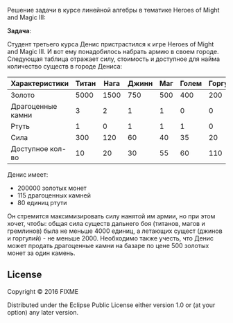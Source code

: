 Решение задачи в курсе линейной алгебры в тематике Heroes of Might and Magic III:

**Задача**:

Студент третьего курса Денис пристрастился к игре Heroes of Might and Magic III. И вот ему понадобилось набрать армию в своем городе. Следующая таблица отражает силу, стоимость и доступное для найма количество существ в городе Дениса:

| Характеристики | Титан | Нага | Джинн | Маг | Голем | Горгулья | Гремлин |
| --- | --- | --- | --- | --- | --- | --- | --- |
| Золото | 5000 | 1500 | 750 | 500 | 400 | 200 | 70 |
| Драгоценные камни | 3 | 2 | 1 | 1 | 0 | 0 | 0 |
| Ртуть | 1 | 0 | 1 | 1 | 1 | 0 | 0 |
| Сила | 300 | 120 | 60 | 40 | 35 | 20 | 4 |
| Доступное кол-во | 10 | 20 | 30 | 55 | 60 | 110 | 500 |

Денис имеет:
* 200000 золотых монет
* 115 драгоценных камней
* 80 единиц ртути

Он стремится максимизировать силу нанятой им армии, но при этом хочет, чтобы: общая сила существ дальнего боя (титанов, магов и гремлинов) была не меньше 4000 единиц, а летающих сущест (джинов и горгулий) - не меньше 2000.
Необходимо также учесть, что Денис может продать драгоценные камни на базаре по цене 500 золотых монет за один камень.

## License

Copyright © 2016 FIXME

Distributed under the Eclipse Public License either version 1.0 or (at
your option) any later version.
